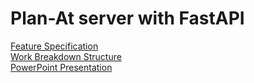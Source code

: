 # Plan-At server with FastAPI

[Feature Specification](Document/FeatureSpec.md)
<br>
[Work Breakdown Structure](Document/WorkBreakdownStructure.md)
<br>
[PowerPoint Presentation](Final_PowerPointPresentation.pdf)
